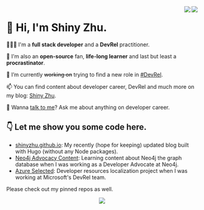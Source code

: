 
<a href="https://github.com/shinyzhu#gh-light-mode-only">
  <img align="right" src="https://github-readme-stats.vercel.app/api?username=shinyzhu&show_icons=true&icon_color=805AD5&text_color=718096&bg_color=ffffff&hide_title=true#gh-light-mode-only" />
</a>

<a href="https://github.com/shinyzhu#gh-dark-mode-only">
  <img align="right" src="https://github-readme-stats.vercel.app/api?username=shinyzhu&show_icons=true&hide_title=true&theme=cobalt#gh-dark-mode-only" />
</a>

# 👏 Hi, I'm Shiny Zhu.

👨🏻‍💻 I'm a **full stack developer** and a **DevRel** practitioner.

👐 I'm also an **open-source** fan, **life-long learner** and last but least a **procrastinator**.

🔭 I’m currently ~~working on~~ trying to find a new role in [#DevRel](https://github.com/topics/devrel).

📫 You can find content about developer career, DevRel and much more on my blog: [Shiny Zhu](https://shinyzhu.com).

💬 Wanna [talk to me](https://cal.com/shiny/m)? Ask me about anything on developer career.

## 👇 Let me show you some code here.

- [shinyzhu.github.io](https://github.com/shinyzhu/shinyzhu.github.io): My recently (hope for keeping) updated blog built with Hugo (without any Node packages).
- [Neo4j Advocacy Content](https://github.com/shinyzhu/neo4j-advocacy-content): Learning content about Neo4j the graph database when I was working as a Developer Advocate at Neo4j.
- [Azure Selected](https://github.com/shinyzhu/azureselected): Developer resources localization project when I was working at Microsoft's DevRel team.

Please check out my pinned repos as well.

<div align="center">
<img src="https://komarev.com/ghpvc/?username=shinyzhu&&style=flat-square" align="center" />
</div>  

<!--
**shinyzhu/shinyzhu** is a ✨ _special_ ✨ repository because its `README.md` (this file) appears on your GitHub profile.

Here are some ideas to get you started:

- 🔭 I’m currently working on ...
- 🌱 I’m currently learning ...
- 👯 I’m looking to collaborate on ...
- 🤔 I’m looking for help with ...
- 💬 Ask me about ...
- 📫 How to reach me: ...
- 😄 Pronouns: ...
- ⚡ Fun fact: ...
-->
